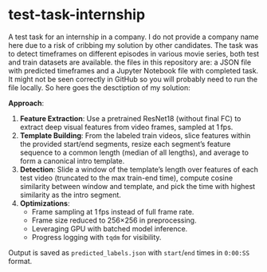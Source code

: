 # test-task-internship
A test task for an internship in a company.
I do not provide a company name here due to a risk of cribbing my solution by other candidates.
The task was to detect timeframes on different episodes in various movie series, both test and train datasets are available.
the files in this repository are: a JSON file with predicted timeframes and a Jupyter Notebook file with completed task. It might not be seen correctly in GitHub so you will probably need to run the file locally.
So here goes the desctiption of my solution:

**Approach**:
1. **Feature Extraction**: Use a pretrained ResNet18 (without final FC) to extract deep visual features from video frames, sampled at 1 fps.
2. **Template Building**: From the labeled train videos, slice features within the provided start/end segments, resize each segment’s feature sequence to a common length (median of all lengths), and average to form a canonical intro template.
3. **Detection**: Slide a window of the template’s length over features of each test video (truncated to the max train-end time), compute cosine similarity between window and template, and pick the time with highest similarity as the intro segment.
4. **Optimizations**:
   - Frame sampling at 1 fps instead of full frame rate.
   - Frame size reduced to 256×256 in preprocessing.
   - Leveraging GPU with batched model inference.
   - Progress logging with `tqdm` for visibility.

Output is saved as `predicted_labels.json` with `start`/`end` times in `0:00:SS` format.

